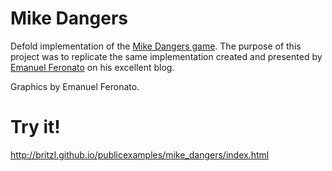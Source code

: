 # Mike Dangers
Defold implementation of the [Mike Dangers game](https://itunes.apple.com/us/app/mike-dangers/id1171062038?mt=8). The purpose of this project was to replicate the same implementation created and presented by [Emanuel Feronato](http://www.emanueleferonato.com/2017/05/19/html5-game-engine-behind-mike-dangers-made-in-a-few-lines-of-code-with-phaser-and-arcade-physics/) on his excellent blog.

Graphics by Emanuel Feronato.

# Try it!
http://britzl.github.io/publicexamples/mike_dangers/index.html
